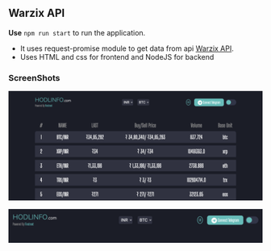 ## Warzix API
**Use** `npm run start` to run the application.
- It uses request-promise module to get data from api [Warzix API](https://api.wazirx.com/api/v2/tickers).
- Uses HTML and css for frontend and NodeJS for backend

### ScreenShots
 ![Screenshot](/screenshots/screen1.png)

 ![Screenshot](/screenshots/screen2.png)